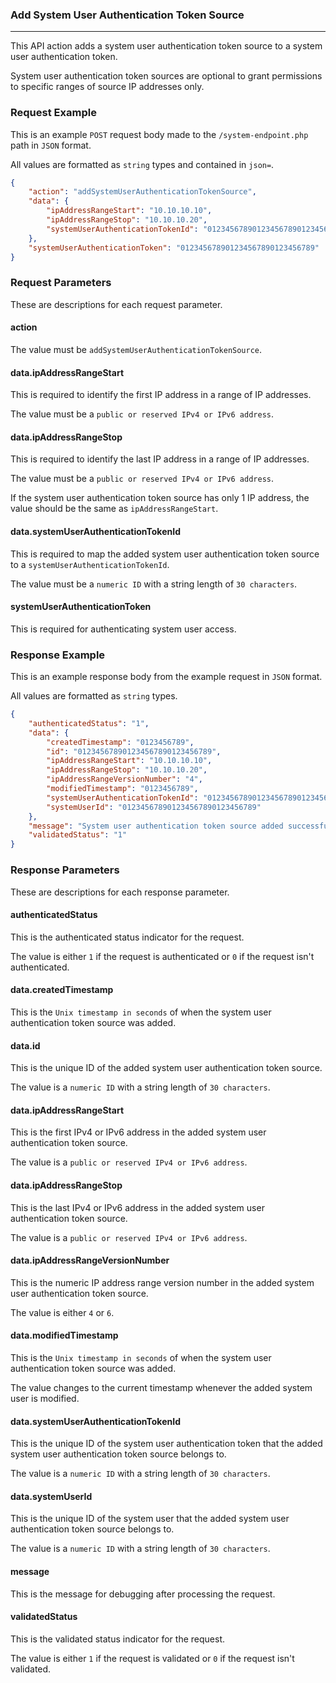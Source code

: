 ### Add System User Authentication Token Source
---

This API action adds a system user authentication token source to a system user authentication token.

System user authentication token sources are optional to grant permissions to specific ranges of source IP addresses only.

### Request Example

This is an example `POST` request body made to the `/system-endpoint.php` path in `JSON` format.

All values are formatted as `string` types and contained in `json=`.

```json
{
    "action": "addSystemUserAuthenticationTokenSource",
    "data": {
        "ipAddressRangeStart": "10.10.10.10",
        "ipAddressRangeStop": "10.10.10.20",
        "systemUserAuthenticationTokenId": "012345678901234567890123456789"
    },
    "systemUserAuthenticationToken": "012345678901234567890123456789"
}
```

### Request Parameters

These are descriptions for each request parameter.

#### action

The value must be `addSystemUserAuthenticationTokenSource`.

#### data.ipAddressRangeStart

This is required to identify the first IP address in a range of IP addresses.

The value must be a `public or reserved IPv4 or IPv6 address`.

#### data.ipAddressRangeStop

This is required to identify the last IP address in a range of IP addresses.

The value must be a `public or reserved IPv4 or IPv6 address`.

If the system user authentication token source has only 1 IP address, the value should be the same as `ipAddressRangeStart`.

#### data.systemUserAuthenticationTokenId

This is required to map the added system user authentication token source to a `systemUserAuthenticationTokenId`.

The value must be a `numeric ID` with a string length of `30 characters`.

#### systemUserAuthenticationToken

This is required for authenticating system user access.

### Response Example

This is an example response body from the example request in `JSON` format.

All values are formatted as `string` types.

```json
{
    "authenticatedStatus": "1",
    "data": {
        "createdTimestamp": "0123456789",
        "id": "012345678901234567890123456789",
        "ipAddressRangeStart": "10.10.10.10",
        "ipAddressRangeStop": "10.10.10.20",
        "ipAddressRangeVersionNumber": "4",
        "modifiedTimestamp": "0123456789",
        "systemUserAuthenticationTokenId": "012345678901234567890123456789",
        "systemUserId": "012345678901234567890123456789"
    },
    "message": "System user authentication token source added successfully.",
    "validatedStatus": "1"
}
```

### Response Parameters

These are descriptions for each response parameter.

#### authenticatedStatus

This is the authenticated status indicator for the request.

The value is either `1` if the request is authenticated or `0` if the request isn't authenticated.

#### data.createdTimestamp

This is the `Unix timestamp in seconds` of when the system user authentication token source was added.

#### data.id

This is the unique ID of the added system user authentication token source.

The value is a `numeric ID` with a string length of `30 characters`.

#### data.ipAddressRangeStart

This is the first IPv4 or IPv6 address in the added system user authentication token source.

The value is a `public or reserved IPv4 or IPv6 address`.

#### data.ipAddressRangeStop

This is the last IPv4 or IPv6 address in the added system user authentication token source.

The value is a `public or reserved IPv4 or IPv6 address`.

#### data.ipAddressRangeVersionNumber

This is the numeric IP address range version number in the added system user authentication token source.

The value is either `4` or `6`.

#### data.modifiedTimestamp

This is the `Unix timestamp in seconds` of when the system user authentication token source was added.

The value changes to the current timestamp whenever the added system user is modified.

#### data.systemUserAuthenticationTokenId

This is the unique ID of the system user authentication token that the added system user authentication token source belongs to.

The value is a `numeric ID` with a string length of `30 characters`.

#### data.systemUserId

This is the unique ID of the system user that the added system user authentication token source belongs to.

The value is a `numeric ID` with a string length of `30 characters`.

#### message

This is the message for debugging after processing the request.

#### validatedStatus

This is the validated status indicator for the request.

The value is either `1` if the request is validated or `0` if the request isn't validated.
